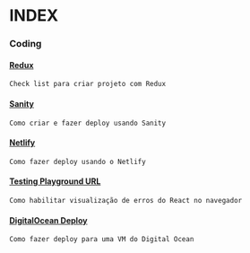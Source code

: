 # INDEX

### Coding

#### [Redux](./Redux.md)
	Check list para criar projeto com Redux

#### [Sanity](./Sanity.md)
	Como criar e fazer deploy usando Sanity

#### [Netlify](./Netlify.md)
	Como fazer deploy usando o Netlify

#### [Testing Playground URL](./Testing-Playground-URL.md)
	Como habilitar visualização de erros do React no navegador

#### [DigitalOcean Deploy](./DigitalOcean-Deploy.md)
	Como fazer deploy para uma VM do Digital Ocean
